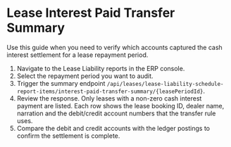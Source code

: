# Lease Interest Paid Transfer Summary

Use this guide when you need to verify which accounts captured the cash interest
settlement for a lease repayment period.

1. Navigate to the Lease Liability reports in the ERP console.
2. Select the repayment period you want to audit.
3. Trigger the summary endpoint
   `/api/leases/lease-liability-schedule-report-items/interest-paid-transfer-summary/{leasePeriodId}`.
4. Review the response. Only leases with a non-zero cash interest payment are
   listed. Each row shows the lease booking ID, dealer name, narration and the
   debit/credit account numbers that the transfer rule uses.
5. Compare the debit and credit accounts with the ledger postings to confirm the
   settlement is complete.
